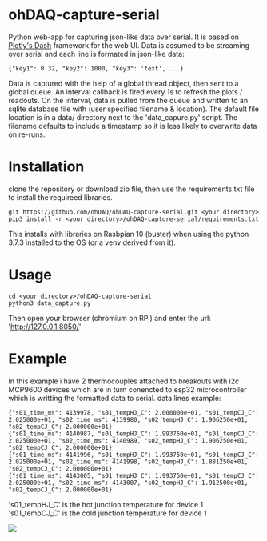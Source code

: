 # ohDAQ-capture-serial
Python web-app for capturing json-like data over serial.  It is based on [Plotly's Dash](https://plotly.com/dash/) framework for the web UI.
Data is assumed to be streaming over serial and each line is formated in json-like data:

```
{"key1": 0.32, "key2": 1000, "key3": 'text', ...}  
```

Data is captured with the help of a global thread object, then sent to a global queue.  An interval callback is fired every 1s to refresh the plots / readouts.
On the interval, data is pulled from the queue and written to an sqlite database file with (user specified filename & location).  The default file location is in a data/ directory next to the 'data_capure.py' script.  The filename defaults to include a timestamp so it is less likely to overwrite data on re-runs.

# Installation
clone the repository or download zip file, then use the requirements.txt file to install the requireed libraries.
```
git https://github.com/ohDAQ/ohDAQ-capture-serial.git <your directory>
pip3 install -r <your directory>/ohDAQ-capture-serial/requirements.txt
```
This installs with libraries on Rasbpian 10 (buster) when using the python 3.7.3 installed to the OS (or a venv derived from it).

# Usage
```
cd <your directory>/ohDAQ-capture-serial
python3 data_capture.py
```

Then open your browser (chromium on RPi) and enter the url: 'http://127.0.0.1:8050/'


# Example
In this example i have 2 thermocouples attached to breakouts with i2c MCP9600 devices which are in turn conencted to esp32 microcontroller which is writting the formatted data to serial.
data lines example:
```
{"s01_time_ms": 4139978, "s01_tempHJ_C": 2.000000e+01, "s01_tempCJ_C": 2.025000e+01, "s02_time_ms": 4139980, "s02_tempHJ_C": 1.906250e+01, "s02_tempCJ_C": 2.000000e+01}
{"s01_time_ms": 4140987, "s01_tempHJ_C": 1.993750e+01, "s01_tempCJ_C": 2.025000e+01, "s02_time_ms": 4140989, "s02_tempHJ_C": 1.906250e+01, "s02_tempCJ_C": 2.000000e+01}
{"s01_time_ms": 4141996, "s01_tempHJ_C": 1.993750e+01, "s01_tempCJ_C": 2.025000e+01, "s02_time_ms": 4141998, "s02_tempHJ_C": 1.881250e+01, "s02_tempCJ_C": 2.000000e+01}
{"s01_time_ms": 4143005, "s01_tempHJ_C": 1.993750e+01, "s01_tempCJ_C": 2.025000e+01, "s02_time_ms": 4143007, "s02_tempHJ_C": 1.912500e+01, "s02_tempCJ_C": 2.000000e+01}
```

's01_tempHJ_C' is the hot junction temperature for device 1   
's01_tempCJ_C' is the cold junction temperature for device 1  

![](https://github.com/ohDAQ/public_gifs/blob/main/public_gifs/ohDAQ_usage.gif)


